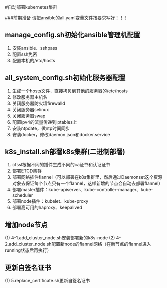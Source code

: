 #自动部署kubernetes集群

###前期准备
请把ansible的all.yaml变量文件按要求写好！！！

manage_config.sh初始化ansible管理机配置
---------------------------------------
1. 安装ansible、sshpass
2. 配置ssh免密
3. 配置本机的/etc/hosts

all_system_config.sh初始化服务器配置
------------------------------------
1. 生成一个hosts文件，直接拷贝到其他的服务器的/etc/hosts
2. 修改服务器主机名
3. 关闭服务器防火墙firewalld
4. 关闭服务器selinux
5. 关闭服务器swap
6. 配置ipv4的流量传递到iptables上
7. 安装ntpdate，做ntp时间同步
8. 安装docker，修改daemon.json和docker.service

k8s_install.sh部署k8s集群(二进制部署)
------------------------------------
1. cfssl根据不同的插件生成不同的ca证书和认证证书
2. 部署ETCD集群
3. 部署网络插件flannel（可以部署在k8s集群里，然后通过Daemonset这个资源对象去保证每个节点只有一个flannel，这样新增的节点会自动去部署flannel）
4. 部署master插件：kube-apiserver、kube-controller-manager、kube-scheduler
5. 部署node插件：kubelet、kube-proxy
6. 部署高可用的haproxy、keepalived

增加node节点
-------------
(1) 4-1.add_cluster_node.sh安装部署新的k8s-node
(2) 4-2.add_cluster_node.sh配置新node的flannel网络（在新节点的flannel进入running状态后再执行）

更新自签名证书
-------------
(1) 5.replace_certificate.sh更新自签名证书

